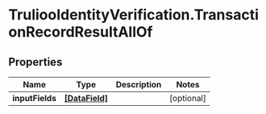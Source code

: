 # TruliooIdentityVerification.TransactionRecordResultAllOf

## Properties

Name | Type | Description | Notes
------------ | ------------- | ------------- | -------------
**inputFields** | [**[DataField]**](DataField.md) |  | [optional] 


